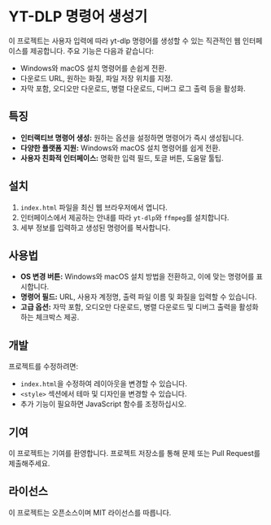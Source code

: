 # YT-DLP 명령어 생성기

이 프로젝트는 사용자 입력에 따라 yt-dlp 명령어를 생성할 수 있는 직관적인 웹 인터페이스를 제공합니다. 주요 기능은 다음과 같습니다:

- Windows와 macOS 설치 명령어를 손쉽게 전환.
- 다운로드 URL, 원하는 화질, 파일 저장 위치를 지정.
- 자막 포함, 오디오만 다운로드, 병렬 다운로드, 디버그 로그 출력 등을 활성화.

## 특징

- **인터랙티브 명령어 생성:** 원하는 옵션을 설정하면 명령어가 즉시 생성됩니다.
- **다양한 플랫폼 지원:** Windows와 macOS 설치 명령어를 쉽게 전환.
- **사용자 친화적 인터페이스:** 명확한 입력 필드, 토글 버튼, 도움말 툴팁.

## 설치

1. `index.html` 파일을 최신 웹 브라우저에서 엽니다.
2. 인터페이스에서 제공하는 안내를 따라 `yt-dlp`와 `ffmpeg`를 설치합니다.
3. 세부 정보를 입력하고 생성된 명령어를 복사합니다.

## 사용법

- **OS 변경 버튼:** Windows와 macOS 설치 방법을 전환하고, 이에 맞는 명령어를 표시합니다.
- **명령어 필드:** URL, 사용자 계정명, 출력 파일 이름 및 화질을 입력할 수 있습니다.
- **고급 옵션:** 자막 포함, 오디오만 다운로드, 병렬 다운로드 및 디버그 출력을 활성화하는 체크박스 제공.

## 개발

프로젝트를 수정하려면:

- `index.html`을 수정하여 레이아웃을 변경할 수 있습니다.
- `<style>` 섹션에서 테마 및 디자인을 변경할 수 있습니다.
- 추가 기능이 필요하면 JavaScript 함수를 조정하십시오.

## 기여

이 프로젝트는 기여를 환영합니다. 프로젝트 저장소를 통해 문제 또는 Pull Request를 제출해주세요.

## 라이선스

이 프로젝트는 오픈소스이며 MIT 라이선스를 따릅니다.
